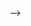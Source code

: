 <!-- # nGQL Query Language


nGQL is the query language of Nebula Graph that allows users to store and retrieve
data from the graph database. Nebula Graph wants to make its queries easy to learn,
understand, and use for everyone.

## Key attributes of nGQL

Nebula Graph is committed to create a new query language that specifically deals
with graph data. nGQL has two attributes that are not available together in any
other query language out there.

- Declarative: nGQL is a declarative query language, which is very different from
 the imperative alternatives out there. You declare the pattern that you are looking for. You effectively tell nGQL what you want, rather than how to get it.

- Expressive: nGQL's ASCII-art style syntax provides a familiar, readable way to
 match patterns of nodes and relationships within graph datasets.

## nGQL Syntax

nGQL key words are case-insensitive but we recommend them written in all caps for easy reading. To help you get a quick understanding of nGQL, we have created a simple graph `myspace_test` with 4 vertices and 3 edges.

### Cluster administration

* Add hosts

Add a single host

```
ADD HOSTS $storage_ip:$storage_port
```

Add multiple hosts

```
ADD HOSTS $storage_ip1:$storage_port1,
$storage_ip2:$storage_port2,...
```

**Note:**
Replace the $storage_ip and $storage_port here according to the local_ip and port in nebula-storaged.conf. Separate the hosts by comma. For example:

```
ADD HOSTS 192.168.8.5:65500
```


- Show hosts

```
SHOW HOSTS
=================================
| Ip          | Port  | Status  |
=================================
| 192.168.8.5 | 65500 | online  |
---------------------------------
| 192.168.8.1 | 65500 | offline |
---------------------------------
```

* Remove hosts

Remove a single host

```
REMOVE HOSTS $storage_ip:$storage_port
```

Remove multiple hosts

```
REMOVE HOSTS $storage_ip1:$storage_port1, $storage_ip2:$storage_port2,...
```

**Note:** Separate the hosts by comma.

### Graph administration

Graph spaces are physically isolated like the database in MySQL.

| | CREATE | DROP | USE | DESCRIBE | SHOW | SHOW CREATE |
|---| --- | --- | ----- | -------- | ---- | ----------- |
| SPACE | √ | √  | √    | v0.2     | √    | v0.2        |

Create space with CREATE, drop space with DROP, choose which space to use with USE, list available spaces with SHOW. DESCRIBE will be released in v0.2.

Following are some examples:

* List all the spaces available

```
SHOW SPACES
================
| Name         |
================
| myspace_test |
----------------
```

```
SHOW CREATE SPACES myspace_test
====================================================================================
| Space        | Create Space                                                      |
====================================================================================
| myspace_test | CREATE SPACE myspace_test (partition_num = 1, replica_factor = 1) |
------------------------------------------------------------------------------------
```

* Drop a space

```
DROP SPACE myspace_test
```
**Note:** DROP SPACE deletes all data in the current version and recovery is not supported yet.

* Create a space

```
CREATE SPACE myspace_test(partition_num=10, replica_factor=1)
```

**Note:** partition_num is used to control the number of shardings and replica_factor to control the number of raft copies, which is set to 1 when in stand-alone version.

* Specify space

```
USE myspace_test
```

### Schema mutation

Schema is used to manage the properties of vertices and edges (name and type of each field). In Nebula, a vertex can be labeled by multiple tags.

|    | CREATE | DROP | ALTER | DESCRIBE | SHOW | TTL | LOAD | DUMP | SHOW CREATE |
|:-: | :-: | :-: |:-: | :-: | :-: | :-: |:-: | :-: | :-: |
|TAG | √      | v0.2 |    v0.2  |      √   |   √  |  v0.3  | v0.2    |  v0.3   | v0.2 |
|EDGE| √      |v0.2  |  v0.2 |  √       |  √   |v0.3 | v0.2 | v0.3 | v0.2 |

You can use CREATE, DROP, ALTER, DESCRIBE, SHOW CREATE to create, drop, alter, view a schema.
Following are some examples:

```
CREATE TAG player(name string, age int);
```

```
DESCRIBE TAG player;
==================
| Field | Type   |
==================
| name  | string |
------------------
| age   | int    |
------------------
```

```
SHOW CREATE TAG player;
==========================================================================================
| Tag    | Create Tag                                                                    |
==========================================================================================
| player | CREATE TAG player (
  name string,
  age int
) ttl_duration = 0, ttl_col = "" |
------------------------------------------------------------------------------------------
```

```
CREATE TAG team(name string);
```

```
DESCRIBE TAG team;
```

```
CREATE EDGE serve (start_year int, end_year int);
```

```
DESCRIBE EDGE serve;
=====================
| Field      | Type |
=====================
| start_year | int  |
---------------------
| end_year   | int  |
---------------------
```

```
SHOW CREATE EDGE serve;
=================================================================================================
| Edge  | Create Edge                                                                           |
=================================================================================================
| serve | CREATE EDGE serve (
  start_year int,
  end_year int
) ttl_duration = 0, ttl_col = "" |
-------------------------------------------------------------------------------------------------
```

```
CREATE EDGE like (likeness double);
```

```
SHOW TAGS;
```

```
SHOW EDGES
```

### Data manipulation

INSERT is used to insert new vertices and edges, UPDATE AND REMOVE will be available in v0.2.

|   | INSERT | UPDATE | REMOVE |
|:-: | :-: | :-: |:-: |
|TAG | √   | v0.2     | v0.2   |
|EDGE | √   | v0.2    | v0.2|

When inserting a vertex, its tag type and attribute fields should be specified, while its ID can either be auto-generated by hash or specified manually.

Following are some examples:

```
INSERT VERTEX player(name, age) VALUES 100:("Stoudemire", 36); -- specify ID manually
```

```
INSERT VERTEX player(name, age) VALUES hash("Jummy"):("Jummy", 0);  -- ID generated by hash
```

```
INSERT VERTEX player(name, age) VALUES 101:("Vicenta", 0);
```

```
INSERT VERTEX team(name) VALUES 201:("Magic");
```

```
INSERT EDGE like (likeness) VALUES 100 -> 101:(90.02);
```

```
INSERT EDGE like (likeness) VALUES 101 -> 102:(10.00);
```

```
INSERT EDGE serve (start_year, end_year) VALUES 101 -> 201:(2002, 2010);
```

### Graph query

The most commonly used graph query/traversal operator is GO, it means starting from a certain point and querying its 1 degree neighbor. Complex queries can be done by combining pipe `|`, filtering `WHERE`, `YIELD`, etc.

Following are some examples:

```
GO FROM 100 OVER like; -- Start from vertex 100, query 1-hop along edge like.
```

```
GO 2 STEPS FROM 100 OVER like; -- Start from vertex 100, query 2-hop along edge
```

```
GO FROM 100 OVER like WHERE likeness >= 0; -- Start from vertex 100, query along edge like and filter its property likeness
```

```
GO FROM 100 OVER like WHERE $$.player.name=="Vicenta"; -- Filter requirement: the destination vertex name is "Vicenta"
```

```
GO FROM 101 OVER serve YIELD serve._src AS src_id, $^.player.age AS src_propAge, serve._dst AS dst_id, $$.team.name AS dst_propName; -- Return the starting vertex id(renamed as srcid), source vertex property age, destination vertex id and its name
```

```
GO FROM 100 OVER like | GO FROM $-.id OVER serve; -- Start from vertex 100, query 1-hop, set its output as the next query's input by using pipe
```



<!-- ## Syntax norms

In order to be consistent with ourselves and other nGQL users, we recommend
you to follow these syntax norms:

- KEYWORDS are in uppercase

  - eg: `SHOW SPACES` the keywords here are all written in uppercase

- Tags are in upper camel case (start with uppercase）

  - eg: `CREATE TAG ManageTeam` the tag name **ManageTeam** is written in upper
  camel case

- EDGES are in upper snake case (like IS_A)

  - eg: CREATE EDGE Play_for (name) the edge name **Play_for** is written in upper
   snake case

- Property names are in lower camel case

  - eg: inService


  | Graph entity  | Recommended style | Example |
  |:-: | :-: | :-: |:-: |
  |Key words | Upper case   | SHOW SPACES     |
  |Vertex tags | Upper camel case, beginning with an upper-case character   | ManageTeam   |
  |Edges | Upper snake case, beginning with an upper-case character   | Play_for   |
  |Property names | Lower camel case, beginning with a lower-case character   | inService   | --> -->
